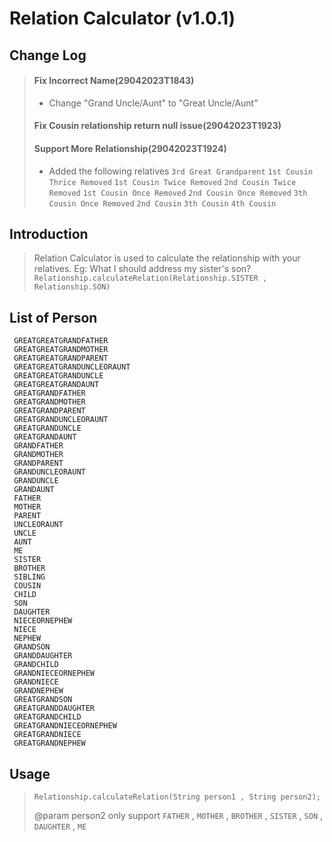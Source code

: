 # Relation Calculator (v1.0.1)

## Change Log
> #### Fix Incorrect Name(29042023T1843)
> - Change "Grand Uncle/Aunt" to "Great Uncle/Aunt"
> #### Fix Cousin relationship return null issue(29042023T1923)
> #### Support More Relationship(29042023T1924)
> - Added the following relatives
> ```3rd Great Grandparent```
> ```1st Cousin Thrice Removed```
> ```1st Cousin Twice Removed```
> ```2nd Cousin Twice Removed```
> ```1st Cousin Once Removed```
> ```2nd Cousin Once Removed```
> ```3th Cousin Once Removed```
> ```2nd Cousin```
> ```3th Cousin```
> ```4th Cousin```

## Introduction
> Relation Calculator is used to calculate the relationship with your relatives.
> Eg: What I should address my sister's son?
> `Relationship.calculateRelation(Relationship.SISTER , Relationship.SON)`

## List of Person
     GREATGREATGRANDFATHER
     GREATGREATGRANDMOTHER 
     GREATGREATGRANDPARENT 
     GREATGREATGRANDUNCLEORAUNT
     GREATGREATGRANDUNCLE
     GREATGREATGRANDAUNT
     GREATGRANDFATHER
     GREATGRANDMOTHER
     GREATGRANDPARENT
     GREATGRANDUNCLEORAUNT
     GREATGRANDUNCLE
     GREATGRANDAUNT
     GRANDFATHER
     GRANDMOTHER
     GRANDPARENT
     GRANDUNCLEORAUNT
     GRANDUNCLE
     GRANDAUNT
     FATHER
     MOTHER
     PARENT 
     UNCLEORAUNT 
     UNCLE 
     AUNT 
     ME 
     SISTER 
     BROTHER 
     SIBLING 
     COUSIN 
     CHILD 
     SON 
     DAUGHTER 
     NIECEORNEPHEW 
     NIECE 
     NEPHEW 
     GRANDSON
     GRANDDAUGHTER
     GRANDCHILD 
     GRANDNIECEORNEPHEW 
     GRANDNIECE 
     GRANDNEPHEW 
     GREATGRANDSON 
     GREATGRANDDAUGHTER 
     GREATGRANDCHILD 
     GREATGRANDNIECEORNEPHEW 
     GREATGRANDNIECE 
     GREATGRANDNEPHEW 


## Usage
> `Relationship.calculateRelation(String person1 , String person2);`
> 
> @param person2 only support `FATHER` , `MOTHER` , `BROTHER` , `SISTER` , `SON` , `DAUGHTER` , `ME`
